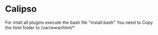 # Calipso
For intall all plugins execute the bash file "install.bash"
 You need to Copy the html folder to /var/www/html/*
